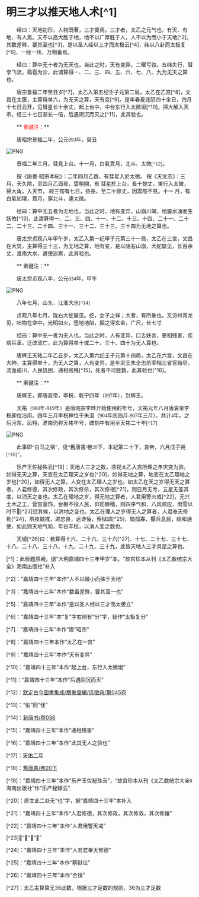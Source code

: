 # 明三才以推天地人术[^1]
　　经曰：天地初形，人物既著，三才奠焉。三才者，太乙之元气也，有天、有地、有人焉。天不以高大胜于地，地不以广厚胜于人，人不以为而小于天地[^2]，其数差殊，要其至也[^3]，是以圣人经以三才而太极云[^4]，纬以八卦而太极复[^6]，一经一纬，万物备焉。

　　经曰：算中无十者为无天也，当此之时，天有变异，二曜亏蚀，五纬失行，彗孛飞流，霜雹为沴，此谓算得一、二、三、四、五、六、七、八、九为无天之算也。

　　唐宗景福二年癸丑岁[^7]，太乙入第五纪壬子元第二局，太乙在乙宫[^8]，文昌在太簇，主算得单六，为无天之算，天有变[^9]。是年春夏连阴四十余日，四月十七日云开，见彗星长十余丈，起上台中，中台东行入太微垣[^10]，掃大解入天市，经三十七日渐长一倍，后遇阴沉而灭之[^11]，此其验也。

　　** <font face="楷体" color="red">素键注：</font>**

<font face="楷体">　　唐昭宗景福二年，公元893年，癸丑</font>

![PNG](images/ad893.png)

　　<font face="楷体">景福二年三月，彗見上台。十一月，白氣貫月，北斗、太微[^12]。</font>

　　<font face="楷体">按《唐書·昭宗本紀》：二年四月乙酉，有彗星入於太微。 按《天文志》：三月，天久陰，至四月乙酉夜，雲稍開，有 彗星於上台，長十餘丈，東行入太微，掃大角，入天市， 經三旬有七日，益長，至二十餘丈，因雲陰不見。十一 月，有白氣如環，貫月，穿北斗，連太微。</font>

　　经曰：算中无五者为无地也，当此之时，地有变异，山崩川竭，地震水湧而生妖恠[^13]，此谓算得一、二、三、四、十一、十二、十三、十四、二十一、二十二、二十三、二十四、三十一、三十二、三十三、三十四为无地之算也。

　　唐太宗贞观八年甲午岁，太乙入第一纪甲子元第三十一局，太乙在三宫，文昌在大炅，主算得三十三，为无地之算，地有变，是以陇右山崩，大蛇屡见，长百余丈，淮南大水，遣使巡察，此其验也。

　　** <font face="楷体">素键注：</font>**

　　<font face="楷体">唐太宗贞观八年，公元634年，甲午</font>

![PNG](images/ad634.png)

　　<font face="楷体">八年七月，山东、江淮大水[^14]</font>

　　<font face="楷体">贞观八年七月，陇右大蛇屡见。蛇，女子之祥；大者，有所象也。又汾州青龙见，吐物在空中，光明如火，堕地地陷，掘之得玄金，广尺，长七寸</font>

　　经曰：算中无一者为无人也，当此之时，人有变异，口舌妖言，更相残害，疾病兵革，迁改流亡，此为算得单十或二十、三十、四十为无人算也。

　　唐辉王天祐二年乙丑岁，太乙入第六纪壬子元第十四局，太乙在六宫，文昌在大神，主算得单十，为无人之算，人有变异。是年梁王朱全忠杀宰相三省官殆尽，流血成川，人民饥困，递相贱残[^15]，死者不可胜数，此其验也[^16]。

　　** <font face="楷体">素键注：</font>**

　　<font face="楷体">唐辉王，即唐哀帝，李柷，乾宁四年（897年），封辉王。</font>

　　<font face="楷体">天祐（904年-919年）是唐昭宗李晔开始使用的年号，天祐元年八月唐哀帝李柷即位沿用。四年三月李柷禅位于朱温（904年闰四月-907年三月）。共计4年。之后河东、凤翔、淮南仍称天祐年号，碑刻中有用至天祐二十年[^17]</font>

![PNG](images/ad905.png)

　　<font face="楷体">此事即“白马之祸”，见“舊唐書/卷20下，本紀第二十下，哀帝，六月戊子朔[^18]”，</font>

　　乐产王佐秘殊云[^19]：天地人三才之数，须视太乙入宫所理之年灾变为验。如得无天之算，天变在太乙理天之岁也[^20]，如得无地之算，地变在太乙理地之岁也[^20]，如得无人之算，人变在太乙理人之岁也。如太乙在天之岁得无天之算者，人君修德，其次修政，其次修杀，其次修根[^21]，则日月无亏，五星无差其度，以消天之变也。太乙在理地之岁，得无地之算者，人君用警火戒[^22]，无兴土木之工，营宫室饰，台榭不役人民，毌妨稼穑，则四序气和，八风顺应，雨雪以时不𠎝[^23]愆其候，以消地之变也。太乙在理人之岁得无人之算者，人君奉天修勒[^24]，夙夜兢戒，进忠良，远谗佞，察狱颂[^25]，恤孤寡，揠兵息民，结和通使，如此则天地气和，年谷丰稔，以消人变之数也。

　　天镜[^26]曰：若算得十六、二十六、三十六[^27]、十七、二十七、三十七、十八、二十八、三十八、十九、二十九、三十九，此皆天地人三才具足之算也。

[^1]：此标题原阙，据“大明嘉靖四十三年甲岁”本，“故宫珍本从刊《太乙数统宗大全》海南出版社”补入

[^2]：“嘉靖四十三年”本作“人不以微小而殊于天地”

[^3]：“嘉靖四十三年”本作“数虽差殊，要其至一也”

[^5]：“嘉靖四十三年”本作“是以圣人经以三才而太极立”

[^6]：“嘉靖四十三年”本“复”字右侧有“分”字，疑作“太极复分”

[^7]：“嘉靖四十三年”本作“唐”昭宗”

[^8]：“嘉靖四十三年本作“太乙在一宫”

[^9]：“嘉靖四十三年”本作“天有变异”

[^10]：“嘉靖四十三年”本作“起上台，东行入太微垣”

[^11]：“嘉靖四十三年”本作“后遇阴沉而灭”

[^12]：[欽定古今圖書集成/曆象彙編/庶徵典/第045卷](https://zh.wikisource.org/wiki/%E6%AC%BD%E5%AE%9A%E5%8F%A4%E4%BB%8A%E5%9C%96%E6%9B%B8%E9%9B%86%E6%88%90/%E6%9B%86%E8%B1%A1%E5%BD%99%E7%B7%A8/%E5%BA%B6%E5%BE%B5%E5%85%B8/%E7%AC%AC045%E5%8D%B7)

[^13]：“恠”同“怪”

[^14]：[新唐书/卷036](https://zh.wikisource.org/zh-hans/%E6%96%B0%E5%94%90%E6%9B%B8/%E5%8D%B7036)

[^15]：“嘉靖四十三年”本作“递相残害”

[^16]：“嘉靖四十三年”本作“此其无人之验也”

[^17]：[天佑二年](https://baike.baidu.com/item/%E5%A4%A9%E7%A5%90%E4%BA%8C%E5%B9%B4/13022901)

[^18]：[舊唐書/卷20下](https://zh.wikisource.org/zh/%E8%88%8A%E5%94%90%E6%9B%B8/%E5%8D%B720%E4%B8%8B)

[^19]：“嘉靖四十三年”本作“乐产王佐秘珠云”，“故宫珍本从刊《太乙数统宗大全》海南出版社”作“乐产秘録云”

[^20]：原文此二处无“也”字，据“嘉靖四十三年”本补入

[^21]：“嘉靖四十三年”本作“人君修德，其次修政，其次修救，其次修禳”

[^22]：“嘉靖四十三年”本作“人君用警天戒”

[^23]：“𠎝”同“愆”

[^24]：“嘉靖四十三年”本作“人若君奉天修德”

[^25]：“嘉靖四十三年”本作“察狱讼”

[^26]：“嘉靖四十三年”本作“金镜”

[^27]：太乙主算算无36此数，根据三才足数的规则，36为三才足数
